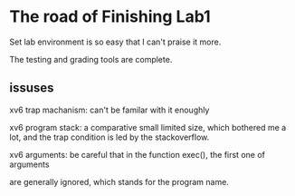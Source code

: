 # The road of Finishing Lab1

Set lab environment is so easy that I can't praise it more.

The testing and grading tools are complete.

## issuses
xv6 trap machanism: can't be familar with it enoughly

xv6 program stack: a comparative small limited size, which bothered me a lot, and the trap
condition is led by the stackoverflow.

xv6 arguments: be careful that in the function exec(), the first one of arguments 

are generally ignored, which stands for the program name.


